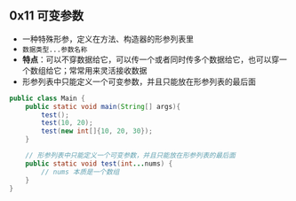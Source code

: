 ## 0x11 可变参数

- 一种特殊形参，定义在方法、构造器的形参列表里
- `数据类型...参数名称`
- **特点**：可以不穿数据给它，可以传一个或者同时传多个数据给它，也可以穿一个数组给它；常常用来灵活接收数据
- 形参列表中只能定义一个可变参数，并且只能放在形参列表的最后面

```java
public class Main {
    public static void main(String[] args){
        test();
        test(10, 20);
        test(new int[]{10, 20, 30});
    }

    // 形参列表中只能定义一个可变参数，并且只能放在形参列表的最后面
    public static void test(int...nums) {
        // nums 本质是一个数组
    }
}
```
